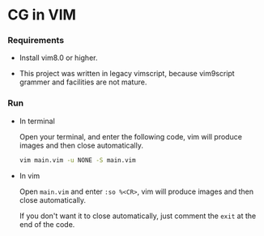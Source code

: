 # CG in VIM

### Requirements

* Install vim8.0 or higher.

* This project was written in legacy vimscript, because vim9script grammer and facilities are not mature.

### Run

* In terminal

  Open your terminal, and enter the following code,
  vim will produce images and then close automatically.
  ```cmd
  vim main.vim -u NONE -S main.vim
  ```

* In vim

  Open `main.vim` and enter `:so %<CR>`, vim will produce images and then close automatically.

  If you don't want it to close automatically, just comment the `exit` at the end of the code.

